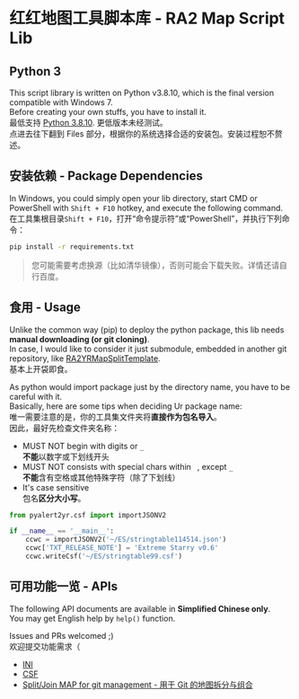 # 红红地图工具脚本库 - RA2 Map Script Lib

## Python 3

This script library is written on Python v3.8.10, which is the final version compatible with Windows 7.  
Before creating your own stuffs, you have to install it.  
最低支持 [Python 3.8.10](https://www.python.org/downloads/release/python-3810/). 更低版本未经测试。  
点进去往下翻到 Files 部分，根据你的系统选择合适的安装包。安装过程恕不赘述。

## 安装依赖 - Package Dependencies
In Windows, you could simply open your lib directory, start CMD or PowerShell with `Shift + F10` hotkey,
and execute the following command.  
在工具集根目录`Shift + F10`，打开“命令提示符”或“PowerShell”，并执行下列命令：
```cmd
pip install -r requirements.txt
```

> 您可能需要考虑换源（比如清华镜像），否则可能会下载失败。详情还请自行百度。

## 食用 - Usage
Unlike the common way (pip) to deploy the python package, this lib needs **manual downloading (or git cloning)**.  
In case, I would like to consider it just submodule, embedded in another git repository, like [RA2YRMapSplitTemplate](https://github.com/ClLab-YR/RA2YRMapSplitTemplate).  
基本上开袋即食。

As python would import package just by the directory name, you have to be careful with it.  
Basically, here are some tips when deciding Ur package name:  
唯一需要注意的是，你的工具集文件夹将**直接作为包名导入**。  
因此，最好先检查文件夹名称：
- MUST NOT begin with digits or `_`  
  **不能**以数字或下划线开头
- MUST NOT consists with special chars within ` `, except `_`  
  **不能**含有空格或其他特殊字符（除了下划线）
- It's case sensitive  
  包名**区分大小写**。

```python
from pyalert2yr.csf import importJSONV2

if __name__ == '__main__':
    ccwc = importJSONV2('~/ES/stringtable114514.json')
    ccwc['TXT_RELEASE_NOTE'] = 'Extreme Starry v0.6'
    ccwc.writeCsf('~/ES/stringtable99.csf')
```

## 可用功能一览 - APIs

The following API documents are available in **Simplified Chinese only**.  
You may get English help by `help()` function.

Issues and PRs welcomed ;)  
欢迎提交功能需求（

- [INI](https://github.com/ClLab-YR/pyalert2yr/blob/master/docs/ini.md)
- [CSF](https://github.com/ClLab-YR/pyalert2yr/blob/master/docs/csf.md)
- [Split/Join MAP for git management - 用于 Git 的地图拆分与组合](https://github.com/ClLab-YR/pyalert2yr/blob/master/docs/export.md)
